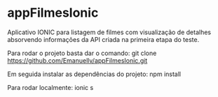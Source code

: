 # appFilmesIonic
Aplicativo IONIC para listagem de filmes com visualização de detalhes absorvendo informações da API criada na primeira etapa do teste. 

Para rodar o projeto basta dar o comando: git clone https://github.com/Emanuellv/appFilmesIonic.git

Em seguida instalar as dependências do projeto: npm install

Para rodar localmente: ionic s
